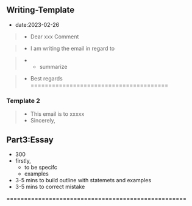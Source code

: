 ## Writing-Template
* date:2023-02-26

> * Dear  xxx Comment

> * I am writing the email in regard to 

> * + summarize


> * Best regards
=======================================
### Template 2
> * This email is to xxxxx
> * Sincerely,


## Part3:Essay

* 300
* firstly, 
  * to be specifc 
  * examples
* 3-5 mins to build outline with statemets and examples
* 3-5 mins to correct mistake


===================================================


